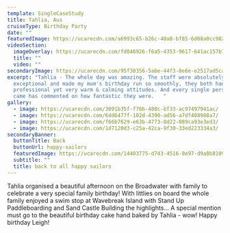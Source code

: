 ```yaml
---
template: SingleCaseStudy
title: Tahlia, Aus
cruiseType: Birthday Party
date: ""
featuredImage: https://ucarecdn.com/a6993c65-b26c-40a8-bf85-6d08a0cc982c/-/crop/1012x784/68,154/-/preview/
videoSection:
  imageOverlay: https://ucarecdn.com/fd046926-f6a5-4353-9617-641ac157b744/
  title: ""
  video: ""
secondaryImage: https://ucarecdn.com/95f30356-5abe-44f3-8e6e-e2517ad5caa7/-/crop/4000x3822/0,667/-/preview/
excerpt: "Tahlia - The whole day was amazing. The staff were absolutely
  exceptional and made my mum's birthday run so smoothly, they both had
  professional yet very warm & calming attitudes. And every single person who
  came has commented on how fantastic they were.   "
gallery:
  - image: https://ucarecdn.com/3091b35f-f76b-488c-bf33-ac97497941ac/
  - image: https://ucarecdn.com/6dd6477f-102d-4390-ad56-a7df408988a7/
  - image: https://ucarecdn.com/f66b7629-e63b-4773-8d22-089ca93e3ed3/
  - image: https://ucarecdn.com/1d7120d3-c25a-42ca-9f30-33ed223334a3/
secondaryBanner:
  buttonTitle: Back
  buttonUrl: happy-sailors
  featuredImage: https://ucarecdn.com/14403775-d743-4516-9e97-d9a0b8109e75/
  subtitle: ""
  title: back to all happy sailors
---
```

Tahlia organised a beautiful afternoon on the Broadwater with family to celebrate a very special family birthday!   With littlies on board the whole family enjoyed a swim stop at Wavebreak Island with Stand Up Paddleboarding and Sand Castle Building the highlights...   A special mention must go to the beautiful birthday cake hand baked by Tahlia - wow!   Happy birthday Leigh!

